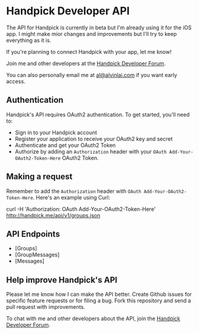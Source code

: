 Handpick Developer API
============

The API for Handpick is currently in beta but I'm already using it for the iOS app. I might make mior changes and improvements but I'll try to keep everything as it is.

If you're planning to connect Handpick with your app, let me know!

Join me and other developers at the [Handpick Developer Forum](https://groups.google.com/forum/#!forum/handpick-developers).

You can also personally email me at [al@alvinlai.com](mailto:al@alvinlai.com) if you want early access.

Authentication
--------------

Handpick's API requires OAuth2 authentication. To get started, you'll need to:

- Sign in to your Handpick account
- Register your application to receive your OAuth2 key and secret
- Authenticate and get your OAuth2 Token
- Authorize by adding an `Authorization` header with your `OAuth Add-Your-OAuth2-Token-Here` OAuth2 Token.

Making a request
----------------

Remember to add the `Authorization` header with `OAuth Add-Your-OAuth2-Token-Here`. Here's an example using Curl:

  curl -H 'Authorization: OAuth Add-Your-OAuth2-Token-Here' http://handpick.me/api/v1/groups.json

API Endpoints
-------------

* [Groups]
* [GroupMessages]
* [Messages]

Help improve Handpick's API
---------------------------

Please let me know how I can make the API better. Create Github issues for specific feature requests or for filing a bug. Fork this repository and send a pull request with improvements.

To chat with me and other developers about the API, join the [Handpick Developer Forum](https://groups.google.com/forum/#!forum/handpick-developers).